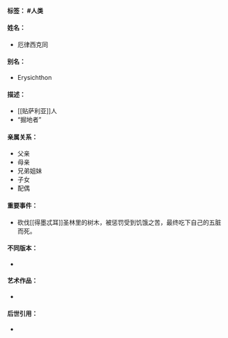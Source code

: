 #### 标签： #人类
#### 姓名：
- 厄律西克同
#### 别名：
- Erysichthon
#### 描述：
- [[贴萨利亚]]人
- “掘地者”
#### 亲属关系：
- 父亲
- 母亲
- 兄弟姐妹
- 子女
- 配偶
#### 重要事件：
- 砍伐[[得墨忒耳]]圣林里的树木，被惩罚受到饥饿之苦，最终吃下自己的五脏而死。
#### 不同版本：
- 
#### 艺术作品：
- 
#### 后世引用：
- 